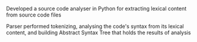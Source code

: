 Developed a source code analyser in Python for extracting lexical content from source code files


Parser performed tokenizing, analysing the code's syntax from its lexical content, and building Abstract Syntax Tree that holds the results of analysis
